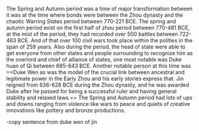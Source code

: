 The Spring and Autumn period was a time of major transformation between it was at the time where bonds were between the Zhou dynasty and the chaotic Warring States period between 770-221 BCE. The spring and autumn period exist on the first half of zhou period between 770-481 BCE, at the mist of the period, they had recorded over 500 battles between 722-463 BCE. And of that over 100 civil wars took place within the polities in the span of 259 years. Also during the period, the head of state were able to get everyone from other states and people surrounding to recognize him as the overlord and chief of alliance of states, one most notable was Duke huan of Qi between 685-643 BCE. Another notable person at this time was ==Duke Wen as was the model of the crucial link between ancestral and legitimate power in the Early Zhou and his early stories express that. Jin reigned from 636-628 BCE during the Zhou dynasty, and he was awarded Duke after he passed for being a successful ruler and having general stability and relaxed laws.== The Spring and Autumn period had lots of ups and downs ranging from violence like wars to peace and quiets of creative innovations like pottery and bronze productions.

-copy sentence from duke wen of jin